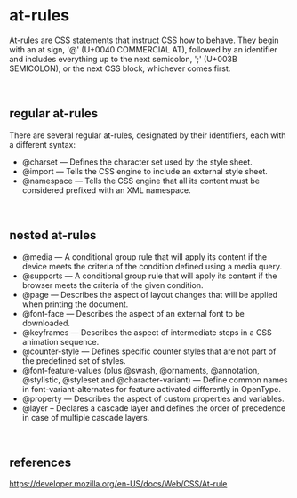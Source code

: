 # at-rules
At-rules are CSS statements that instruct CSS how to behave. 
They begin with an at sign, '@' (U+0040 COMMERCIAL AT), 
followed by an identifier and includes everything up to the next semicolon, ';' (U+003B SEMICOLON), or the next CSS block, whichever comes first.

<br>

## regular at-rules
There are several regular at-rules, designated by their identifiers, each with a different syntax:
- @charset — Defines the character set used by the style sheet.
- @import — Tells the CSS engine to include an external style sheet.
- @namespace — Tells the CSS engine that all its content must be considered prefixed with an XML namespace.

<br>

## nested at-rules
- @media — A conditional group rule that will apply its content if the device meets the criteria of the condition defined using a media query.
- @supports — A conditional group rule that will apply its content if the browser meets the criteria of the given condition.
- @page — Describes the aspect of layout changes that will be applied when printing the document.
- @font-face — Describes the aspect of an external font to be downloaded.
- @keyframes — Describes the aspect of intermediate steps in a CSS animation sequence.
- @counter-style — Defines specific counter styles that are not part of the predefined set of styles.
- @font-feature-values (plus @swash, @ornaments, @annotation, @stylistic, @styleset and @character-variant) — Define common names in font-variant-alternates for feature activated differently in OpenType.
- @property — Describes the aspect of custom properties and variables.
- @layer – Declares a cascade layer and defines the order of precedence in case of multiple cascade layers.

<br>

## references
https://developer.mozilla.org/en-US/docs/Web/CSS/At-rule
